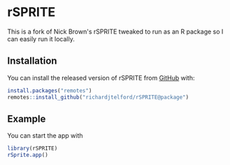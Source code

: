 
# rSPRITE

<!-- badges: start -->
<!-- badges: end -->

This is a fork of Nick Brown's rSPRITE tweaked to run as an R package so I can easily run it locally.

## Installation

You can install the released version of rSPRITE from [GitHub](https://github.com/richardjtelford/rSPRITE/tree/package) with:

``` r
install.packages("remotes")
remotes::install_github("richardjtelford/rSPRITE@package")
```

## Example

You can start the app with 

``` r
library(rSPRITE)
rSprite.app()
```

